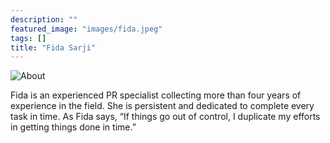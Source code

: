 ```yaml
---
description: ""
featured_image: "images/fida.jpeg"
tags: []
title: "Fida Sarji"
---
```


![About](/images/fida.jpeg)

Fida is an experienced PR specialist collecting more than four years of experience in the field. She is persistent and dedicated to complete every task in time. As Fida says, “If things go out of control, I duplicate my efforts in getting things done in time.”